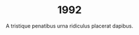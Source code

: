 ---
layout: "post"
title: "1992"
timeline: "false"
teaserText: "Penatibus nec lorem montes adipiscing porttitor augue quis pulvinar velit et? Penatibus nec lorem montes adipiscing porttitor augue quis pulvinar velit et?"
subtitle: "A tristique penatibus urna ridiculus placerat dapibus."
video: "http://player.vimeo.com/video/63683408"
teaserImg: "1992-teaser.jpg"

statistics:
- stat: "9,563"
  desc: "calls to AIDS Vanocuver's Helpline."

- stat: "327"
  desc: "Reported New AIDS Cases in BC"
  link: "http://www.bccdc.ca/NR/rdonlyres/54BFF7F2-E283-4E72-BF2A-73EC2813F0D1/0/HIV_Annual_Report_2011_20111011.pdf"
  type: "pdf"

- stat: "3.3"
  desc: "million worldwide AIDS deaths."
  link: "http://surviveaplague.com/"
  type: "webpage"

global:
- item: "FDA introduces 10 min. test that detects HIV-1."
  link: "http://aids.gov/hiv-aids-basics/hiv-aids-101/aids-timeline/"
  type: "webpage"

- item: "International Community for Women Living with HIV/AIDS founded."
  link: "http://www.icw.org/"
  type: "webpage"

- item: "The 8th International AIDS Conference scheduled to be held in Boston moved to Amsterdam, due to U.S. entry restrictions on people living with HIV/AIDS."
  link: "http://www.iasociety.org/Default.aspx?pageId=694"
  type: "webpage"

national:
- item: "Canadian HIV/AIDS Legal Network established."
  link: "http://www.projectremember.ca/TimeLine.aspx"
  type: "webpage"

- item: "The establishment of the CTN’s Postdoctoral Fellowship Program."
  link: "http://www.cihr-irsc.gc.ca/e/193.html"
  type: "webpage"

- item: "CAS and its partners launch AIDS Treatment Information System."
  link: "http://www.cdnaids.ca/canadianaidssocietymilestones"
  type: "webpage"

year:
- item: "First website is launched."
  link: "http://www.cbc.ca/news/technology/story/2013/04/30/tech-first-website-cern-w3.html"
  type: "webpage"

- item: "Riots  in LA after police officers  let off for the  beating of Rodney King."
  link: "http://www.youtube.com/watch?v=tWhYmb1sANM"
  type: "video"

- item: "Bill Clinton wins US presdiential election."
  link: "https://www.youtube.com/watch?v=z0BOJmDYPOU"
  type: "video"

local:
- item: "Dr. Peter Jepson-Young passes away shortly after establishing the Dr. Peter AIDS Foundation."
  link: "http://www.drpeter.org/"
  type: "webpage"

- item: "BC Centre for Excellence in HIV/AIDS begins operations at St.Paul's, mandate to treat, research and educate."
  link: "http://cfenet.ubc.ca/"
  type: "webpage"

- item: "PARC AV and Vancouver PWAs Society join under one umbrella society Pacific AIDS Resource Centre."

- item: "Prison Outreach program established at PWA Society."
  link: "http://www.positivelivingbc.org/"
  type: "webpage"
---